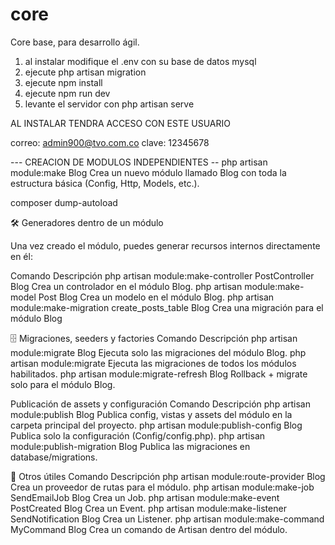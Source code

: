 # core
Core base, para desarrollo ágil.

1. al instalar modifique el .env con su base de datos mysql
2. ejecute php artisan migration
3. ejecute npm install
4. ejecute npm run dev
5. levante el servidor con php artisan serve

AL INSTALAR TENDRA ACCESO CON ESTE USUARIO

correo: admin900@tvo.com.co
clave: 12345678

--- CREACION DE MODULOS INDEPENDIENTES --
php artisan module:make Blog
Crea un nuevo módulo llamado Blog con toda la estructura básica (Config, Http, Models, etc.).

<SI LE DA ERROR DE PROVIDERS EJECUTE ESTE COMANDO DESPUES DE CREAR EL MODULO>
composer dump-autoload

🛠 Generadores dentro de un módulo

Una vez creado el módulo, puedes generar recursos internos directamente en él:

Comando	Descripción
php artisan module:make-controller PostController Blog	Crea un controlador en el módulo Blog.
php artisan module:make-model Post Blog	Crea un modelo en el módulo Blog.
php artisan module:make-migration create_posts_table Blog	Crea una migración para el módulo Blog

🗄 Migraciones, seeders y factories
Comando	Descripción
php artisan module:migrate Blog	Ejecuta solo las migraciones del módulo Blog.
php artisan module:migrate	Ejecuta las migraciones de todos los módulos habilitados.
php artisan module:migrate-refresh Blog	Rollback + migrate solo para el módulo Blog.

Publicación de assets y configuración
Comando	Descripción
php artisan module:publish Blog	Publica config, vistas y assets del módulo en la carpeta principal del proyecto.
php artisan module:publish-config Blog	Publica solo la configuración (Config/config.php).
php artisan module:publish-migration Blog	Publica las migraciones en database/migrations.

📌 Otros útiles
Comando	Descripción
php artisan module:route-provider Blog	Crea un proveedor de rutas para el módulo.
php artisan module:make-job SendEmailJob Blog	Crea un Job.
php artisan module:make-event PostCreated Blog	Crea un Event.
php artisan module:make-listener SendNotification Blog	Crea un Listener.
php artisan module:make-command MyCommand Blog	Crea un comando de Artisan dentro del módulo.
